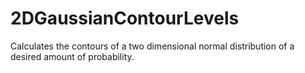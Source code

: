 # 2DGaussianContourLevels
Calculates the contours of a two dimensional normal distribution of a desired amount of probability.
